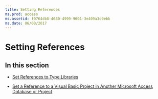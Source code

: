 ```yaml
---
title: Setting References
ms.prod: access
ms.assetid: f0764db8-4680-4999-9601-3e409a3c9ebb
ms.date: 06/08/2017
---
```



# Setting References

## In this section


- [Set References to Type Libraries](set-references-to-type-libraries.md)
    
- [Set a Reference to a Visual Basic Project in Another Microsoft Access Database or Project](set-a-reference-to-a-visual-basic-project-in-another-microsoft-access-database-o.md)
    


